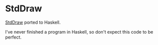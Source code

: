 # StdDraw

[StdDraw][1] ported to Haskell.

I've never finished a program in Haskell, so don't expect this code to be perfect.

[1]: https://introcs.cs.princeton.edu/java/stdlib/

